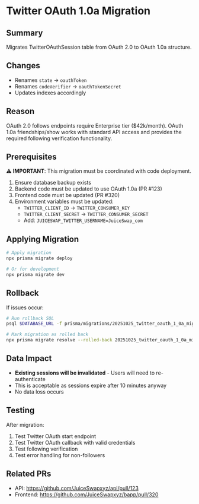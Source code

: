 # Twitter OAuth 1.0a Migration

## Summary
Migrates TwitterOAuthSession table from OAuth 2.0 to OAuth 1.0a structure.

## Changes
- Renames `state` → `oauthToken`
- Renames `codeVerifier` → `oauthTokenSecret`
- Updates indexes accordingly

## Reason
OAuth 2.0 follows endpoints require Enterprise tier ($42k/month). OAuth 1.0a friendships/show works with standard API access and provides the required following verification functionality.

## Prerequisites
⚠️ **IMPORTANT**: This migration must be coordinated with code deployment.

1. Ensure database backup exists
2. Backend code must be updated to use OAuth 1.0a (PR #123)
3. Frontend code must be updated (PR #320)
4. Environment variables must be updated:
   - `TWITTER_CLIENT_ID` → `TWITTER_CONSUMER_KEY`
   - `TWITTER_CLIENT_SECRET` → `TWITTER_CONSUMER_SECRET`
   - Add: `JUICESWAP_TWITTER_USERNAME=JuiceSwap_com`

## Applying Migration

```bash
# Apply migration
npx prisma migrate deploy

# Or for development
npx prisma migrate dev
```

## Rollback

If issues occur:

```bash
# Run rollback SQL
psql $DATABASE_URL -f prisma/migrations/20251025_twitter_oauth_1_0a_migration/rollback.sql

# Mark migration as rolled back
npx prisma migrate resolve --rolled-back 20251025_twitter_oauth_1_0a_migration
```

## Data Impact
- **Existing sessions will be invalidated** - Users will need to re-authenticate
- This is acceptable as sessions expire after 10 minutes anyway
- No data loss occurs

## Testing
After migration:
1. Test Twitter OAuth start endpoint
2. Test Twitter OAuth callback with valid credentials
3. Test following verification
4. Test error handling for non-followers

## Related PRs
- API: https://github.com/JuiceSwapxyz/api/pull/123
- Frontend: https://github.com/JuiceSwapxyz/bapp/pull/320

